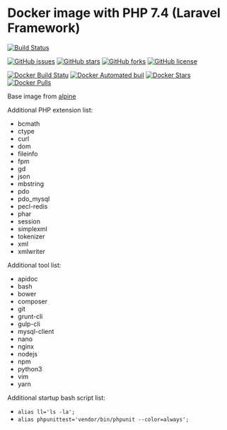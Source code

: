Docker image with PHP 7.4 (Laravel Framework)
===

[![Build Status](https://travis-ci.org/k2levin/php-laravel.svg?branch=master)](https://travis-ci.org/k2levin/php-laravel)

[![GitHub issues](https://img.shields.io/github/issues/k2levin/php-laravel.svg)](https://github.com/k2levin/php-laravel/issues)
[![GitHub stars](https://img.shields.io/github/stars/k2levin/php-laravel.svg)](https://github.com/k2levin/php-laravel/stargazers)
[![GitHub forks](https://img.shields.io/github/forks/k2levin/php-laravel.svg)](https://github.com/k2levin/php-laravel/network)
[![GitHub license](https://img.shields.io/badge/license-MIT-blue.svg)](https://raw.githubusercontent.com/k2levin/php-laravel/master/LICENSE)

[![Docker Build Statu](https://img.shields.io/docker/build/k2levin/php-laravel.svg)](https://hub.docker.com/r/k2levin/php-laravel/)
[![Docker Automated buil](https://img.shields.io/docker/automated/k2levin/php-laravel.svg)](https://hub.docker.com/r/k2levin/php-laravel/)
[![Docker Stars](https://img.shields.io/docker/stars/k2levin/php-laravel.svg)](https://hub.docker.com/r/k2levin/php-laravel/)
[![Docker Pulls](https://img.shields.io/docker/pulls/k2levin/php-laravel.svg)](https://hub.docker.com/r/k2levin/php-laravel/)

Base image from [alpine](https://hub.docker.com/_/alpine/)

Additional PHP extension list:
* bcmath
* ctype
* curl
* dom
* fileinfo
* fpm
* gd
* json
* mbstring
* pdo
* pdo_mysql
* pecl-redis
* phar
* session
* simplexml
* tokenizer
* xml
* xmlwriter

Additional tool list:
* apidoc
* bash
* bower
* composer
* git
* grunt-cli
* gulp-cli
* mysql-client
* nano
* nginx
* nodejs
* npm
* python3
* vim
* yarn

Additional startup bash script list:
* ```alias ll='ls -la';```
* ```alias phpunittest='vendor/bin/phpunit --color=always';```
